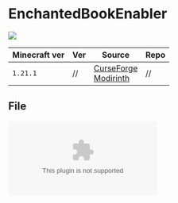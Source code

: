 # EnchantedBookEnabler

![](https://wsrv.nl/?url=https%3A%2F%2Fbettervanillabuilding.com%2Fwp-content%2Fuploads%2F2024%2F08%2FenchantedbookenablerStefans-3.png&n=-1)

| Minecraft ver | Ver | Source                                                                                                                                                         | Repo |
| ------------- | --- | -------------------------------------------------------------------------------------------------------------------------------------------------------------- | ---- |
| `1.21.1`      | //  | [CurseForge](https://www.curseforge.com/minecraft/data-packs/enchantedbookenabler)<br>[Modirinth](https://modrinth.com/datapack/enchantedbookenabler-datapack) | //   |

## File
![EnchantedBookEnabler - Datapack](../src/resourcepacks/EnchantedBookEnabler%20-%20Datapack.zip)